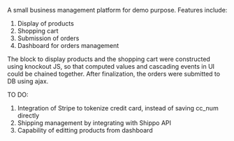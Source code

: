 A small business management platform for demo purpose. Features include:

1. Display of products
2. Shopping cart
3. Submission of orders
4. Dashboard for orders management

The block to display products and the shopping cart were constructed using knockout JS, so that computed values and cascading events in UI could be chained together. After finalization, the orders were submitted to DB using ajax.

TO DO:

1. Integration of Stripe to tokenize credit card, instead of saving cc_num directly
2. Shipping management by integrating with Shippo API
3. Capability of editting products from dashboard
